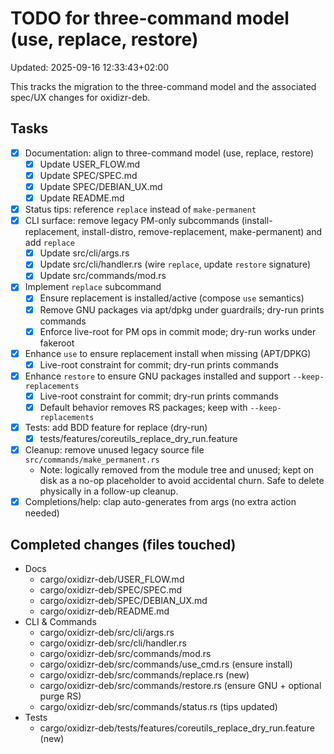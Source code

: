 # TODO for three-command model (use, replace, restore)

Updated: 2025-09-16 12:33:43+02:00

This tracks the migration to the three-command model and the associated spec/UX changes for oxidizr-deb.

## Tasks

- [x] Documentation: align to three-command model (use, replace, restore)
  - [x] Update USER_FLOW.md
  - [x] Update SPEC/SPEC.md
  - [x] Update SPEC/DEBIAN_UX.md
  - [x] Update README.md
- [x] Status tips: reference `replace` instead of `make-permanent`
- [x] CLI surface: remove legacy PM-only subcommands (install-replacement, install-distro, remove-replacement, make-permanent) and add `replace`
  - [x] Update src/cli/args.rs
  - [x] Update src/cli/handler.rs (wire `replace`, update `restore` signature)
  - [x] Update src/commands/mod.rs
- [x] Implement `replace` subcommand
  - [x] Ensure replacement is installed/active (compose `use` semantics)
  - [x] Remove GNU packages via apt/dpkg under guardrails; dry-run prints commands
  - [x] Enforce live-root for PM ops in commit mode; dry-run works under fakeroot
- [x] Enhance `use` to ensure replacement install when missing (APT/DPKG)
  - [x] Live-root constraint for commit; dry-run prints commands
- [x] Enhance `restore` to ensure GNU packages installed and support `--keep-replacements`
  - [x] Live-root constraint for commit; dry-run prints commands
  - [x] Default behavior removes RS packages; keep with `--keep-replacements`
- [x] Tests: add BDD feature for replace (dry-run)
  - [x] tests/features/coreutils_replace_dry_run.feature
- [x] Cleanup: remove unused legacy source file `src/commands/make_permanent.rs`
  - Note: logically removed from the module tree and unused; kept on disk as a no-op placeholder to avoid accidental churn. Safe to delete physically in a follow-up cleanup.
- [x] Completions/help: clap auto-generates from args (no extra action needed)

## Completed changes (files touched)

- Docs
  - cargo/oxidizr-deb/USER_FLOW.md
  - cargo/oxidizr-deb/SPEC/SPEC.md
  - cargo/oxidizr-deb/SPEC/DEBIAN_UX.md
  - cargo/oxidizr-deb/README.md
- CLI & Commands
  - cargo/oxidizr-deb/src/cli/args.rs
  - cargo/oxidizr-deb/src/cli/handler.rs
  - cargo/oxidizr-deb/src/commands/mod.rs
  - cargo/oxidizr-deb/src/commands/use_cmd.rs (ensure install)
  - cargo/oxidizr-deb/src/commands/replace.rs (new)
  - cargo/oxidizr-deb/src/commands/restore.rs (ensure GNU + optional purge RS)
  - cargo/oxidizr-deb/src/commands/status.rs (tips updated)
- Tests
  - cargo/oxidizr-deb/tests/features/coreutils_replace_dry_run.feature (new)

